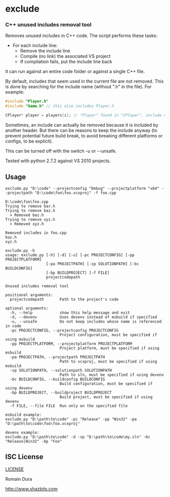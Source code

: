 exclude
=======

### C++ unused includes removal tool

Removes unused includes in C++ code. The script performs these tasks:
- For each include line:
  - Remove the include line
  - Compile (no link) the associated VS project
  - If compilation fails, put the include line back

It can run against an entire code folder or against a single C++ file.

By default, includes that seem used in the current file are not removed. This is done by searching for the include name (without ".h" in the file). For example:

```cpp
#include "Player.h"
#include "Game.h" // this also includes Player.h

CPlayer* player = players[i]; // "Player" found in "CPlayer", include of Player.h not removed
```

Sometimes, an include can actually be removed because it is included by another header. But there can be reasons to keep the include anyway (to prevent potential future build break, to avoid breaking different platforms or configs, to be explicit).

This can be turned off with the switch -u or --unsafe.

Tested with python 2.7.2 against VS 2010 projects.

## Usage

```
exclude.py "D:\code" --projectconfig "Debug" --projectplatform "x64" --projectpath "D:\code\foo\foo.vcxproj" -f foo.cpp

D:\code\foo\foo.cpp
Trying to remove bar.h
Trying to remove baz.h
  > Removed baz.h
Trying to remove xyz.h
  > Removed xyz.h

Removed includes in foo.cpp
baz.h
xyz.h
```

```
exclude.py -h
usage: exclude.py [-h] [-d] [-u] [-pc PROJECTCONFIG] [-pp PROJECTPLATFORM]
                  [-pa PROJECTPATH] [-sp SOLUTIONPATH] [-bc BUILDCONFIG]
                  [-bp BUILDPROJECT] [-f FILE]
                  projectcodepath

Unused includes removal tool

positional arguments:
  projectcodepath       Path to the project's code

optional arguments:
  -h, --help            show this help message and exit
  -d, --devenv          Uses devenv instead of msbuild if specified
  -u, --unsafe          Do not keep includes whose name is referenced in code
  -pc PROJECTCONFIG, --projectconfig PROJECTCONFIG
                        Project configuration, must be specified if using msbuild
  -pp PROJECTPLATFORM, --projectplatform PROJECTPLATFORM
                        Project platform, must be specified if using msbuild
  -pa PROJECTPATH, --projectpath PROJECTPATH
                        Path to vcxproj, must be specified if using msbuild
  -sp SOLUTIONPATH, --solutionpath SOLUTIONPATH
                        Path to sln, must be specified if using devenv
  -bc BUILDCONFIG, --buildconfig BUILDCONFIG
                        Build configuration, must be specified if using devenv
  -bp BUILDPROJECT, --buildproject BUILDPROJECT
                        Build project, must be specified if using devenv
  -f FILE, --file FILE  Run only on the specified file

msbuild example:
exclude.py "D:\path\to\code" -pc "Release" -pp "Win32" -pa "D:\path\to\code\foo\foo.vcxproj"

devenv example:
exclude.py "D:\path\to\code" -d -sp "D:\path\to\code\my.sln" -bc "Release|Win32" -bp "Foo"
```

## ISC License

[LICENSE](LICENSE.txt)

Romain Dura

http://www.shazbits.com

